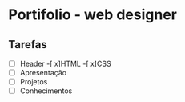 # Portifolio - web designer

## Tarefas
- [ ] Header
    -[ x]HTML
    -[ x]CSS
- [ ] Apresentação
- [ ] Projetos
- [ ] Conhecimentos